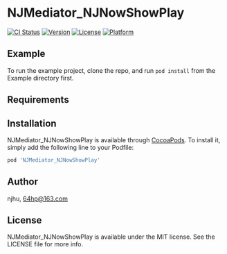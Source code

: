# NJMediator_NJNowShowPlay

[![CI Status](https://img.shields.io/travis/njhu/NJMediator_NJNowShowPlay.svg?style=flat)](https://travis-ci.org/njhu/NJMediator_NJNowShowPlay)
[![Version](https://img.shields.io/cocoapods/v/NJMediator_NJNowShowPlay.svg?style=flat)](https://cocoapods.org/pods/NJMediator_NJNowShowPlay)
[![License](https://img.shields.io/cocoapods/l/NJMediator_NJNowShowPlay.svg?style=flat)](https://cocoapods.org/pods/NJMediator_NJNowShowPlay)
[![Platform](https://img.shields.io/cocoapods/p/NJMediator_NJNowShowPlay.svg?style=flat)](https://cocoapods.org/pods/NJMediator_NJNowShowPlay)

## Example

To run the example project, clone the repo, and run `pod install` from the Example directory first.

## Requirements

## Installation

NJMediator_NJNowShowPlay is available through [CocoaPods](https://cocoapods.org). To install
it, simply add the following line to your Podfile:

```ruby
pod 'NJMediator_NJNowShowPlay'
```

## Author

njhu, 64hp@163.com

## License

NJMediator_NJNowShowPlay is available under the MIT license. See the LICENSE file for more info.
